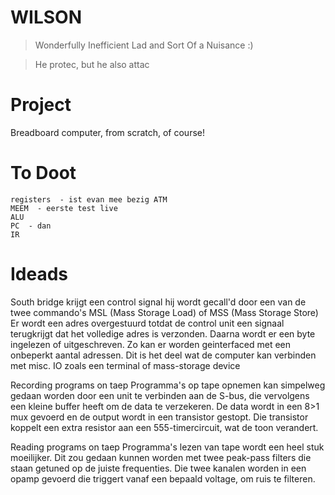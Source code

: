 # WILSON
> Wonderfully Inefficient Lad and Sort Of a Nuisance :)

> He protec, but he also attac

#  Project
Breadboard computer, from scratch, of course!


# To Doot
```
registers  - ist evan mee bezig ATM
MEEM  - eerste test live
ALU
PC  - dan
IR
```



# Ideads

South bridge
krijgt een control signal hij wordt gecall'd door een van de twee commando's
MSL (Mass Storage Load) of 
MSS (Mass Storage Store)
Er wordt een adres overgestuurd totdat de control unit een signaal terugkrijgt dat het volledige adres is verzonden. Daarna wordt er een byte ingelezen of uitgeschreven. Zo kan er worden geinterfaced met een onbeperkt aantal adressen. Dit is het deel wat de computer kan verbinden met misc. IO zoals een terminal of mass-storage device

Recording programs on taep
Programma's op tape opnemen kan simpelweg gedaan worden door een unit te verbinden aan de S-bus, die vervolgens een kleine buffer heeft om de data te verzekeren. De data wordt in een 8>1 mux gevoerd en de output wordt in een transistor gestopt. Die transistor koppelt een extra resistor aan een 555-timercircuit, wat de toon verandert.

Reading programs on taep
Programma's lezen van tape wordt een heel stuk moeilijker. Dit zou gedaan kunnen worden met twee peak-pass filters die staan getuned op de juiste frequenties. Die twee kanalen worden in een opamp gevoerd die triggert vanaf een bepaald voltage, om ruis te filteren.




